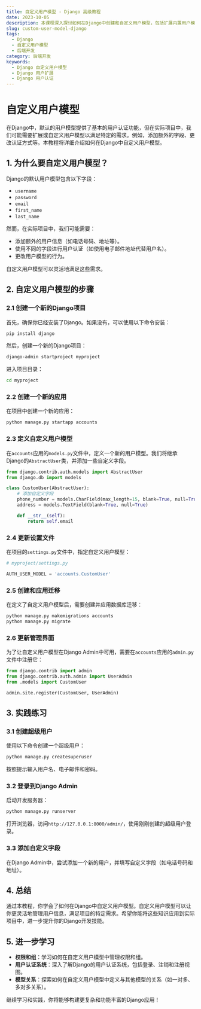 ```yaml
---
title: 自定义用户模型 - Django 高级教程
date: 2023-10-05
description: 本课程深入探讨如何在Django中创建和自定义用户模型，包括扩展内置用户模型和使用自定义用户模型的好处。
slug: custom-user-model-django
tags:
  - Django
  - 自定义用户模型
  - 后端开发
category: 后端开发
keywords:
  - Django 自定义用户模型
  - Django 用户扩展
  - Django 用户认证
---
```


# 自定义用户模型

在Django中，默认的用户模型提供了基本的用户认证功能，但在实际项目中，我们可能需要扩展或自定义用户模型以满足特定的需求。例如，添加额外的字段、更改认证方式等。本教程将详细介绍如何在Django中自定义用户模型。

## 1. 为什么要自定义用户模型？

Django的默认用户模型包含以下字段：
- `username`
- `password`
- `email`
- `first_name`
- `last_name`

然而，在实际项目中，我们可能需要：
- 添加额外的用户信息（如电话号码、地址等）。
- 使用不同的字段进行用户认证（如使用电子邮件地址代替用户名）。
- 更改用户模型的行为。

自定义用户模型可以灵活地满足这些需求。

## 2. 自定义用户模型的步骤

### 2.1 创建一个新的Django项目

首先，确保你已经安装了Django。如果没有，可以使用以下命令安装：

```bash
pip install django
```

然后，创建一个新的Django项目：

```bash
django-admin startproject myproject
```

进入项目目录：

```bash
cd myproject
```

### 2.2 创建一个新的应用

在项目中创建一个新的应用：

```bash
python manage.py startapp accounts
```

### 2.3 定义自定义用户模型

在`accounts`应用的`models.py`文件中，定义一个新的用户模型。我们将继承Django的`AbstractUser`类，并添加一些自定义字段。

```python
from django.contrib.auth.models import AbstractUser
from django.db import models

class CustomUser(AbstractUser):
    # 添加自定义字段
    phone_number = models.CharField(max_length=15, blank=True, null=True)
    address = models.TextField(blank=True, null=True)

    def __str__(self):
        return self.email
```

### 2.4 更新设置文件

在项目的`settings.py`文件中，指定自定义用户模型：

```python
# myproject/settings.py

AUTH_USER_MODEL = 'accounts.CustomUser'
```

### 2.5 创建和应用迁移

在定义了自定义用户模型后，需要创建并应用数据库迁移：

```bash
python manage.py makemigrations accounts
python manage.py migrate
```

### 2.6 更新管理界面

为了让自定义用户模型在Django Admin中可用，需要在`accounts`应用的`admin.py`文件中注册它：

```python
from django.contrib import admin
from django.contrib.auth.admin import UserAdmin
from .models import CustomUser

admin.site.register(CustomUser, UserAdmin)
```

## 3. 实践练习

### 3.1 创建超级用户

使用以下命令创建一个超级用户：

```bash
python manage.py createsuperuser
```

按照提示输入用户名、电子邮件和密码。

### 3.2 登录到Django Admin

启动开发服务器：

```bash
python manage.py runserver
```

打开浏览器，访问`http://127.0.0.1:8000/admin/`，使用刚刚创建的超级用户登录。

### 3.3 添加自定义字段

在Django Admin中，尝试添加一个新的用户，并填写自定义字段（如电话号码和地址）。

## 4. 总结

通过本教程，你学会了如何在Django中自定义用户模型。自定义用户模型可以让你更灵活地管理用户信息，满足项目的特定需求。希望你能将这些知识应用到实际项目中，进一步提升你的Django开发技能。

## 5. 进一步学习

- **权限和组**：学习如何在自定义用户模型中管理权限和组。
- **用户认证系统**：深入了解Django的用户认证系统，包括登录、注销和注册视图。
- **模型关系**：探索如何在自定义用户模型中定义与其他模型的关系（如一对多、多对多关系）。

继续学习和实践，你将能够构建更复杂和功能丰富的Django应用！
